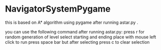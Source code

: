 # NavigatorSystemPygame
this is based on A* algorithm using pygame after running astar.py .

you can use the following command after running astar.py:
  press r for random generation of level
  select starting and ending place with mouse left click
  to run press space bar but after selecting
  press c to clear selection
